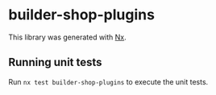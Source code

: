 # builder-shop-plugins

This library was generated with [Nx](https://nx.dev).

## Running unit tests

Run `nx test builder-shop-plugins` to execute the unit tests.
